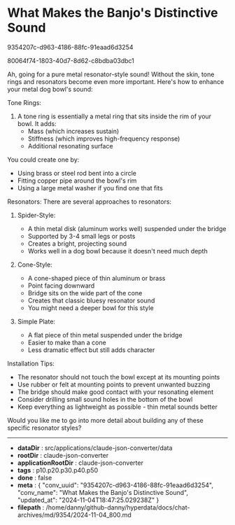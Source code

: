 # What Makes the Banjo's Distinctive Sound

9354207c-d963-4186-88fc-91eaad6d3254

80064f74-1803-40d7-8d62-c8bdba03dbc1

 Ah, going for a pure metal resonator-style sound! Without the skin, tone rings and resonators become even more important. Here's how to enhance your metal dog bowl's sound:

Tone Rings:
1. A tone ring is essentially a metal ring that sits inside the rim of your bowl. It adds:
   - Mass (which increases sustain)
   - Stiffness (which improves high-frequency response)
   - Additional resonating surface

You could create one by:
- Using brass or steel rod bent into a circle
- Fitting copper pipe around the bowl's rim
- Using a large metal washer if you find one that fits

Resonators:
There are several approaches to resonators:

1. Spider-Style:
   - A thin metal disk (aluminum works well) suspended under the bridge
   - Supported by 3-4 small legs or posts
   - Creates a bright, projecting sound
   - Works well in a dog bowl because it doesn't need much depth

2. Cone-Style:
   - A cone-shaped piece of thin aluminum or brass
   - Point facing downward
   - Bridge sits on the wide part of the cone
   - Creates that classic bluesy resonator sound
   - You might need a deeper bowl for this style

3. Simple Plate:
   - A flat piece of thin metal suspended under the bridge
   - Easier to make than a cone
   - Less dramatic effect but still adds character

Installation Tips:
- The resonator should not touch the bowl except at its mounting points
- Use rubber or felt at mounting points to prevent unwanted buzzing
- The bridge should make good contact with your resonating element
- Consider drilling small sound holes in the bottom of the bowl
- Keep everything as lightweight as possible - thin metal sounds better

Would you like me to go into more detail about building any of these specific resonator styles?

---

* **dataDir** : src/applications/claude-json-converter/data
* **rootDir** : claude-json-converter
* **applicationRootDir** : claude-json-converter
* **tags** : p10.p20.p30.p40.p50
* **done** : false
* **meta** : {
  "conv_uuid": "9354207c-d963-4186-88fc-91eaad6d3254",
  "conv_name": "What Makes the Banjo's Distinctive Sound",
  "updated_at": "2024-11-04T18:47:25.029238Z"
}
* **filepath** : /home/danny/github-danny/hyperdata/docs/chat-archives/md/9354/2024-11-04_800.md